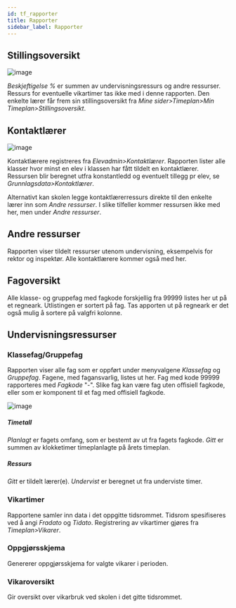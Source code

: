 ```yaml
---
id: tf_rapporter
title: Rapporter
sidebar_label: Rapporter
---
```


## Stillingsoversikt
![image](https://github.com/user-attachments/assets/c5a0b9cf-6e05-4afc-aa06-ae634db5db3c)

_Beskjeftigelse %_ er summen av undervisningsressurs og andre ressurser. Ressurs for eventuelle vikartimer tas ikke med i denne rapporten.
 Den enkelte lærer får frem sin stillingsoversikt fra _Mine sider>Timeplan>Min Timeplan>Stillingsoversikt_.

## Kontaktlærer
![image](https://github.com/user-attachments/assets/de060319-fdfe-47e4-8def-8282b3ffa4b7)

Kontaktlærere registreres fra _Elevadmin>Kontaktlærer_. Rapporten lister alle klasser hvor minst en elev i klassen har fått tildelt en kontaktlærer. Ressursen blir beregnet utfra konstantledd og eventuelt tillegg pr elev, se _Grunnlagsdata>Kontaktlærer_.

Alternativt kan skolen legge kontaktlærerressurs direkte til den enkelte lærer inn som _Andre ressurser_. I slike tilfeller kommer ressursen ikke med her, men under _Andre ressurser_.

## Andre ressurser
Rapporten viser tildelt ressurser utenom undervisning, eksempelvis for rektor og inspektør. Alle kontaktlærere kommer også med her.

## Fagoversikt
Alle klasse- og gruppefag med fagkode forskjellig fra 99999 listes her ut på et regneark. Utlistingen er sortert på fag. Tas apporten ut på regneark er det også mulig å sortere på valgfri kolonne.

## Undervisningsressurser

### Klassefag/Gruppefag
Rapporten viser alle fag som er oppført under menyvalgene _Klassefag_ og _Gruppefag_.
Fagene, med fagansvarlig, listes ut her. Fag med kode 99999 rapporteres med _Fagkode_ "-". Slike fag kan være fag uten offisiell fagkode, eller som er komponent til et fag med offisiell fagkode. 

![image](https://github.com/user-attachments/assets/287bf28c-6b15-4f19-9d83-a69ae1a59baf)

##### Timetall    
_Planlagt_ er fagets omfang, som er bestemt av ut fra fagets fagkode.
_Gitt_ er summen av klokketimer timeplanlagte på årets timeplan.
##### Ressurs
_Gitt_ er tildelt lærer(e).
_Undervist_ er beregnet ut fra underviste timer.

### Vikartimer
Rapportene samler inn data i det oppgitte tidsrommet.
Tidsrom spesifiseres ved å angi _Fradato_ og _Tidato_.
Registrering av vikartimer gjøres fra _Timeplan>Vikarer_.

### Oppgjørsskjema
Genererer oppgjørsskjema for valgte vikarer i perioden.

### Vikaroversikt
Gir oversikt over vikarbruk ved skolen i det gitte tidsrommet.

